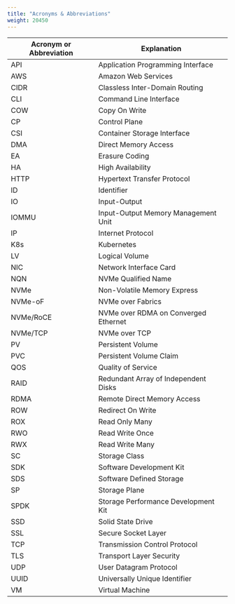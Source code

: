 ```yaml
---
title: "Acronyms & Abbreviations"
weight: 20450
---
```


| Acronym or Abbreviation | Explanation                          |
|-------------------------|--------------------------------------|
| API                     | Application Programming Interface    |
| AWS                     | Amazon Web Services                  |
| CIDR                    | Classless Inter-Domain Routing       |
| CLI                     | Command Line Interface               |
| COW                     | Copy On Write                        |
| CP                      | Control Plane                        |
| CSI                     | Container Storage Interface          |
| DMA                     | Direct Memory Access                 |
| EA                      | Erasure Coding                       |
| HA                      | High Availability                    |
| HTTP                    | Hypertext Transfer Protocol          |
| ID                      | Identifier                           |
| IO                      | Input-Output                         |
| IOMMU                   | Input-Output Memory Management Unit  |
| IP                      | Internet Protocol                    |
| K8s                     | Kubernetes                           |
| LV                      | Logical Volume                       |
| NIC                     | Network Interface Card               |
| NQN                     | NVMe Qualified Name                  |
| NVMe                    | Non-Volatile Memory Express          |
| NVMe-oF                 | NVMe over Fabrics                    |
| NVMe/RoCE               | NVMe over RDMA on Converged Ethernet |
| NVMe/TCP                | NVMe over TCP                        |
| PV                      | Persistent Volume                    |
| PVC                     | Persistent Volume Claim              |
| QOS                     | Quality of Service                   |
| RAID                    | Redundant Array of Independent Disks |
| RDMA                    | Remote Direct Memory Access          |
| ROW                     | Redirect On Write                    |
| ROX                     | Read Only Many                       |
| RWO                     | Read Write Once                      |
| RWX                     | Read Write Many                      |
| SC                      | Storage Class                        |
| SDK                     | Software Development Kit             |
| SDS                     | Software Defined Storage             |
| SP                      | Storage Plane                        |
| SPDK                    | Storage Performance Development Kit  |
| SSD                     | Solid State Drive                    |
| SSL                     | Secure Socket Layer                  |
| TCP                     | Transmission Control Protocol        |
| TLS                     | Transport Layer Security             |
| UDP                     | User Datagram Protocol               |
| UUID                    | Universally Unique Identifier        |
| VM                      | Virtual Machine                      |